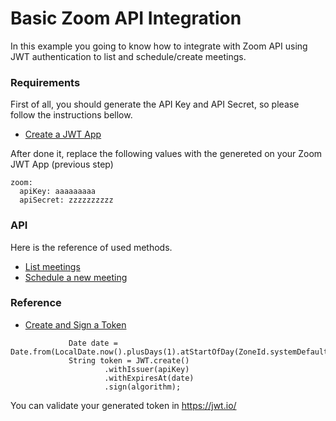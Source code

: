 # Basic Zoom API Integration
In this example you going to know how to integrate with Zoom API using JWT authentication to list and schedule/create meetings.

### Requirements
First of all, you should generate the API Key and API Secret, so please follow the instructions bellow.

* [Create a JWT App](https://marketplace.zoom.us/docs/guides/build/jwt-app)

After done it, replace the following values with the genereted on your Zoom JWT App (previous step)
```
zoom:
  apiKey: aaaaaaaaa
  apiSecret: zzzzzzzzzz
```

### API
Here is the reference of used methods.

* [List meetings](https://marketplace.zoom.us/docs/api-reference/zoom-api/meetings/meetings)
* [Schedule a new meeting](https://marketplace.zoom.us/docs/api-reference/zoom-api/meetings/meetingcreate)

### Reference
* [Create and Sign a Token](https://github.com/auth0/java-jwt#create-and-sign-a-token)
```Algorithm algorithm = Algorithm.HMAC256(apiSecret);
             Date date = Date.from(LocalDate.now().plusDays(1).atStartOfDay(ZoneId.systemDefault()).toInstant());
             String token = JWT.create()
                     .withIssuer(apiKey)
                     .withExpiresAt(date)
                     .sign(algorithm);
```
You can validate your generated token in https://jwt.io/
